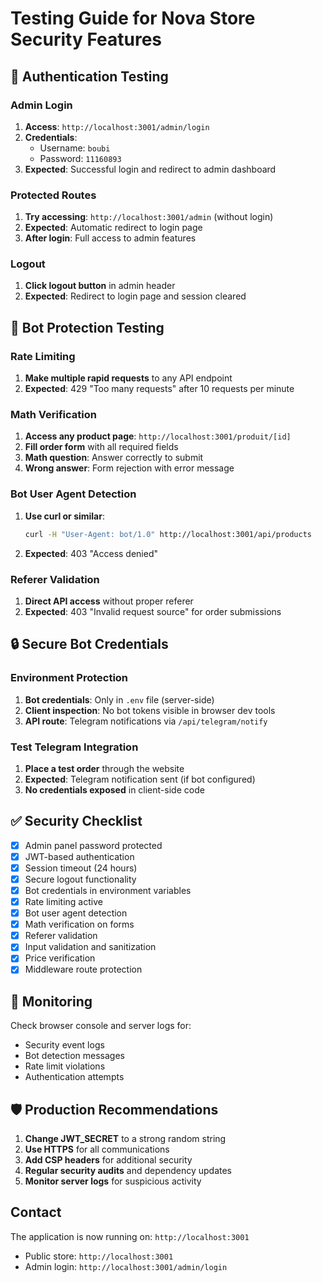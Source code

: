 # Testing Guide for Nova Store Security Features

## 🔐 Authentication Testing

### Admin Login
1. **Access**: `http://localhost:3001/admin/login`
2. **Credentials**:
   - Username: `boubi`
   - Password: `11160893`
3. **Expected**: Successful login and redirect to admin dashboard

### Protected Routes
1. **Try accessing**: `http://localhost:3001/admin` (without login)
2. **Expected**: Automatic redirect to login page
3. **After login**: Full access to admin features

### Logout
1. **Click logout button** in admin header
2. **Expected**: Redirect to login page and session cleared

## 🤖 Bot Protection Testing

### Rate Limiting
1. **Make multiple rapid requests** to any API endpoint
2. **Expected**: 429 "Too many requests" after 10 requests per minute

### Math Verification
1. **Access any product page**: `http://localhost:3001/produit/[id]`
2. **Fill order form** with all required fields
3. **Math question**: Answer correctly to submit
4. **Wrong answer**: Form rejection with error message

### Bot User Agent Detection
1. **Use curl or similar**: 
   ```bash
   curl -H "User-Agent: bot/1.0" http://localhost:3001/api/products
   ```
2. **Expected**: 403 "Access denied"

### Referer Validation
1. **Direct API access** without proper referer
2. **Expected**: 403 "Invalid request source" for order submissions

## 🔒 Secure Bot Credentials

### Environment Protection
1. **Bot credentials**: Only in `.env` file (server-side)
2. **Client inspection**: No bot tokens visible in browser dev tools
3. **API route**: Telegram notifications via `/api/telegram/notify`

### Test Telegram Integration
1. **Place a test order** through the website
2. **Expected**: Telegram notification sent (if bot configured)
3. **No credentials exposed** in client-side code

## ✅ Security Checklist

- [x] Admin panel password protected
- [x] JWT-based authentication
- [x] Session timeout (24 hours)
- [x] Secure logout functionality
- [x] Bot credentials in environment variables
- [x] Rate limiting active
- [x] Bot user agent detection
- [x] Math verification on forms
- [x] Referer validation
- [x] Input validation and sanitization
- [x] Price verification
- [x] Middleware route protection

## 🚨 Monitoring

Check browser console and server logs for:
- Security event logs
- Bot detection messages
- Rate limit violations
- Authentication attempts

## 🛡️ Production Recommendations

1. **Change JWT_SECRET** to a strong random string
2. **Use HTTPS** for all communications
3. **Add CSP headers** for additional security
4. **Regular security audits** and dependency updates
5. **Monitor server logs** for suspicious activity

## Contact

The application is now running on: `http://localhost:3001`
- Public store: `http://localhost:3001`
- Admin login: `http://localhost:3001/admin/login`